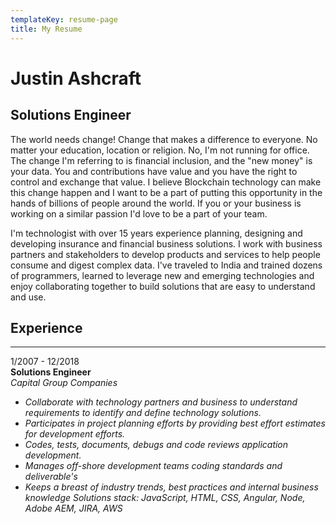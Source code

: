 ```yaml
---
templateKey: resume-page
title: My Resume
---
```

# Justin Ashcraft

## Solutions Engineer

The world needs change! Change that makes a difference to everyone. No matter your education, location or religion. No, I'm not running for office. The change I'm referring to is financial inclusion, and the "new money" is your data. You and contributions have value and you have the right to control and exchange that value. I believe Blockchain technology can make this change happen and I want to be a part of putting this opportunity in the hands of billions of people around the world. If you or your business is working on a similar passion I'd love to be a part of your team.

I'm technologist with over 15 years experience planning, designing and developing insurance and financial business solutions. I work with business partners and stakeholders to develop products and services to help people consume and digest complex data. I've traveled to India and trained dozens of programmers, learned to leverage new and emerging technologies and enjoy collaborating together to build solutions that are easy to understand and use.

## Experience

- - -

1/2007 - 12/2018\
**Solutions Engineer**\
_Capital Group Companies_

* _Collaborate with technology partners and business to understand requirements to identify and define technology solutions._
* _Participates in project planning efforts by providing best effort estimates for development efforts._
* _Codes, tests, documents, debugs and code reviews application development._
* _Manages off-shore development teams coding standards and deliverable's_
* _Keeps a breast of industry trends, best practices and internal business knowledge Solutions stack: JavaScript, HTML, CSS, Angular, Node, Adobe AEM, JIRA, AWS_
